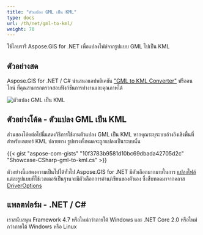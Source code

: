 ```yaml
---
title: "ตัวแปลง GML เป็น KML"
type: docs
url: /th/net/gml-to-kml/
weight: 70
---
```


ใช้ไลบรารี Aspose.GIS for .NET เพื่อแปลงไฟล์จากรูปแบบ GML ไปเป็น KML

## **ตัวอย่างสด**

Aspose.GIS for .NET / C# นำเสนอแอปพลิเคชัน ["GML to KML Converter"](https://products.aspose.app/gis/conversion/gml-to-kml) ฟรีออนไลน์ ที่คุณสามารถตรวจสอบฟังก์ชันการทำงานและคุณภาพได้

![ตัวแปลง GML เป็น KML](conversion.png)

## **ตัวอย่างโค้ด - ตัวแปลง GML เป็น KML**

ส่วนของโค้ดต่อไปนี้แสดงวิธีการใช้งานตัวแปลง GML เป็น KML หากคุณระบุระบบอ้างอิงเชิงพื้นที่สำหรับเลเยอร์ KML ปลายทาง รูปทรงทั้งหมดจะถูกแปลงเป็นระบบนั้น

{{< gist "aspose-com-gists" "10f3783b9581d10bc69dbada42705d2c" "Showcase-CSharp-gml-to-kml.cs" >}}

ตัวอย่างนี้แสดงความเป็นไปได้ทั่วไป Aspose.GIS for .NET มีตัวเลือกมากมายในการ [แปลงไฟล์](https://docs.aspose.com/gis/net/vector-layers/) แต่ละรูปแบบที่ใช้เวกเตอร์เป็นฐานจะมีตัวเลือกการอ่าน/เขียนของตัวเอง ซึ่งสืบทอดมาจากคลาส [DriverOptions](https://reference.aspose.com/gis/net/aspose.gis/driveroptions)

## **แพลตฟอร์ม - .NET / C#**

เราสนับสนุน Framework 4.7 หรือใหม่กว่าภายใต้ Windows และ .NET Core 2.0 หรือใหม่กว่าภายใต้ Windows หรือ Linux
